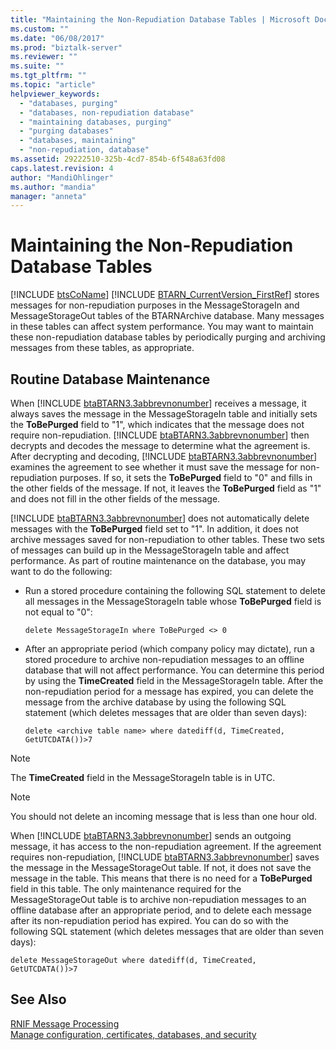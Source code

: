 ```yaml
---
title: "Maintaining the Non-Repudiation Database Tables | Microsoft Docs"
ms.custom: ""
ms.date: "06/08/2017"
ms.prod: "biztalk-server"
ms.reviewer: ""
ms.suite: ""
ms.tgt_pltfrm: ""
ms.topic: "article"
helpviewer_keywords: 
  - "databases, purging"
  - "databases, non-repudiation database"
  - "maintaining databases, purging"
  - "purging databases"
  - "databases, maintaining"
  - "non-repudiation, database"
ms.assetid: 29222510-325b-4cd7-854b-6f548a63fd08
caps.latest.revision: 4
author: "MandiOhlinger"
ms.author: "mandia"
manager: "anneta"
---
```

# Maintaining the Non-Repudiation Database Tables
[!INCLUDE [btsCoName](../../includes/btsconame-md.md)] [!INCLUDE [BTARN_CurrentVersion_FirstRef](../../includes/btarn-currentversion-firstref-md.md)] stores messages for non-repudiation purposes in the MessageStorageIn and MessageStorageOut tables of the BTARNArchive database. Many messages in these tables can affect system performance. You may want to maintain these non-repudiation database tables by periodically purging and archiving messages from these tables, as appropriate.  
  
## Routine Database Maintenance  
 When [!INCLUDE [btaBTARN3.3abbrevnonumber](../../includes/btabtarn3-3abbrevnonumber-md.md)] receives a message, it always saves the message in the MessageStorageIn table and initially sets the <strong>ToBePurged</strong> field to "1", which indicates that the message does not require non-repudiation. [!INCLUDE [btaBTARN3.3abbrevnonumber](../../includes/btabtarn3-3abbrevnonumber-md.md)] then decrypts and decodes the message to determine what the agreement is. After decrypting and decoding, [!INCLUDE [btaBTARN3.3abbrevnonumber](../../includes/btabtarn3-3abbrevnonumber-md.md)] examines the agreement to see whether it must save the message for non-repudiation purposes. If so, it sets the <strong>ToBePurged</strong> field to "0" and fills in the other fields of the message. If not, it leaves the <strong>ToBePurged</strong> field as "1" and does not fill in the other fields of the message.  
  
 [!INCLUDE [btaBTARN3.3abbrevnonumber](../../includes/btabtarn3-3abbrevnonumber-md.md)] does not automatically delete messages with the <strong>ToBePurged</strong> field set to "1". In addition, it does not archive messages saved for non-repudiation to other tables. These two sets of messages can build up in the MessageStorageIn table and affect performance. As part of routine maintenance on the database, you may want to do the following:  
  
-   Run a stored procedure containing the following SQL statement to delete all messages in the MessageStorageIn table whose **ToBePurged** field is not equal to "0":  
  
    ```  
    delete MessageStorageIn where ToBePurged <> 0  
    ```  
  
-   After an appropriate period (which company policy may dictate), run a stored procedure to archive non-repudiation messages to an offline database that will not affect performance. You can determine this period by using the **TimeCreated** field in the MessageStorageIn table. After the non-repudiation period for a message has expired, you can delete the message from the archive database by using the following SQL statement (which deletes messages that are older than seven days):  
  
    ```  
    delete <archive table name> where datediff(d, TimeCreated, GetUTCDATA())>7  
    ```  
  
> [!NOTE]
>  The **TimeCreated** field in the MessageStorageIn table is in UTC.  
  
> [!NOTE]
>  You should not delete an incoming message that is less than one hour old.  
  
 When [!INCLUDE [btaBTARN3.3abbrevnonumber](../../includes/btabtarn3-3abbrevnonumber-md.md)] sends an outgoing message, it has access to the non-repudiation agreement. If the agreement requires non-repudiation, [!INCLUDE [btaBTARN3.3abbrevnonumber](../../includes/btabtarn3-3abbrevnonumber-md.md)] saves the message in the MessageStorageOut table. If not, it does not save the message in the table. This means that there is no need for a <strong>ToBePurged</strong> field in this table. The only maintenance required for the MessageStorageOut table is to archive non-repudiation messages to an offline database after an appropriate period, and to delete each message after its non-repudiation period has expired. You can do so with the following SQL statement (which deletes messages that are older than seven days):  
  
```  
delete MessageStorageOut where datediff(d, TimeCreated, GetUTCDATA())>7  
```  
  
## See Also  
 [RNIF Message Processing](../../adapters-and-accelerators/accelerator-rosettanet/rnif-message-processing.md)   
 [Manage configuration, certificates, databases, and security](manage-configuration-certificates-databases-security.md)